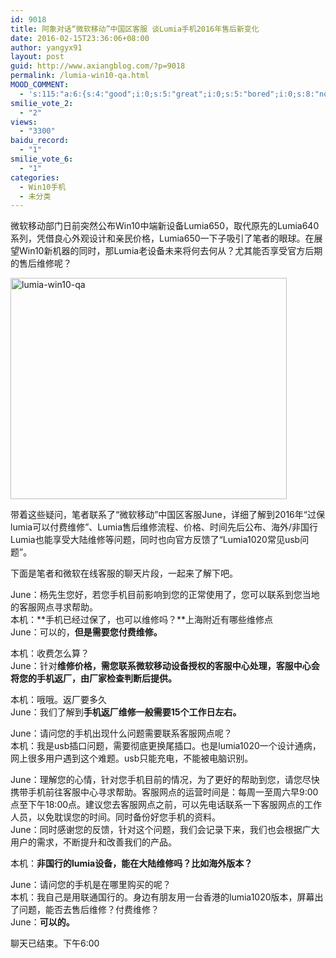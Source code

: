 ```yaml
---
id: 9018
title: 阿象对话“微软移动”中国区客服 谈Lumia手机2016年售后新变化
date: 2016-02-15T23:36:06+08:00
author: yangyx91
layout: post
guid: http://www.axiangblog.com/?p=9018
permalink: /lumia-win10-qa.html
MOOD_COMMENT:
  - 's:115:"a:6:{s:4:"good";i:0;s:5:"great";i:0;s:5:"bored";i:0;s:8:"nonsense";i:0;s:13:"notunderstand";i:0;s:7:"passing";i:0;}";'
smilie_vote_2:
  - "2"
views:
  - "3300"
baidu_record:
  - "1"
smilie_vote_6:
  - "1"
categories:
  - Win10手机
  - 未分类
---
```

微软移动部门日前突然公布Win10中端新设备Lumia650，取代原先的Lumia640系列，凭借良心外观设计和亲民价格，Lumia650一下子吸引了笔者的眼球。在展望Win10新机器的同时，那Lumia老设备未来将何去何从？尤其能否享受官方后期的售后维修呢？

<a href="http://www.axiangblog.com/lumia-win10-qa.html/lumia-win10-qa" rel="attachment wp-att-9019" target="_blank"  rel="nofollow" ><img loading="lazy" class="aligncenter size-full wp-image-9019" src="http://www.axiangblog.com/wp-content/uploads/2016/02/lumia-win10-qa.jpg" alt="lumia-win10-qa" width="442" height="354" /></a>

带着这些疑问，笔者联系了“微软移动”中国区客服June，详细了解到2016年“过保lumia可以付费维修”、Lumia售后维修流程、价格、时间先后公布、海外/非国行Lumia也能享受大陆维修等问题，同时也向官方反馈了“Lumia1020常见usb问题”。

下面是笔者和微软在线客服的聊天片段，一起来了解下吧。

June：杨先生您好，若您手机目前影响到您的正常使用了，您可以联系到您当地的客服网点寻求帮助。  
本机：**手机已经过保了，也可以维修吗？**上海附近有哪些维修点  
June：可以的，**但是需要您付费维修。**

本机：收费怎么算？  
June：针对**维修价格，需您联系微软移动设备授权的客服中心处理，客服中心会将您的手机返厂，由厂家检查判断后提供。**

本机：哦哦。返厂要多久  
June：我们了解到**手机返厂维修一般需要15个工作日左右。**

June：请问您的手机出现什么问题需要联系客服网点呢？  
本机：我是usb插口问题，需要彻底更换尾插口。也是lumia1020一个设计通病，网上很多用户遇到这个难题。usb只能充电，不能被电脑识别。

June：理解您的心情，针对您手机目前的情况，为了更好的帮助到您，请您尽快携带手机前往客服中心寻求帮助。客服网点的运营时间是：每周一至周六早9:00点至下午18:00点。建议您去客服网点之前，可以先电话联系一下客服网点的工作人员，以免耽误您的时间。同时备份好您手机的资料。  
June：同时感谢您的反馈，针对这个问题，我们会记录下来，我们也会根据广大用户的需求，不断提升和改善我们的产品。

本机：**非国行的lumia设备，能在大陆维修吗？比如海外版本？**

June：请问您的手机是在哪里购买的呢？  
本机：我自己是用联通国行的。身边有朋友用一台香港的lumia1020版本，屏幕出了问题，能否去售后维修？付费维修？  
June：**可以的。**

聊天已结束。下午6:00